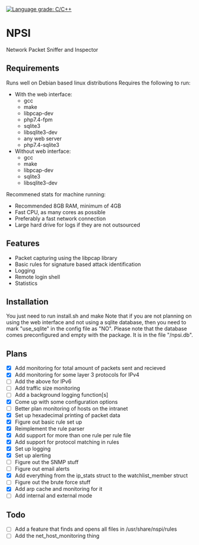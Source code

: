 [![Language grade: C/C++](https://img.shields.io/lgtm/grade/cpp/g/raging-loon/NPSI.svg?logo=lgtm&logoWidth=18)](https://lgtm.com/projects/g/raging-loon/NPSI/context:cpp)
# NPSI
Network Packet Sniffer and Inspector
## Requirements
Runs well on Debian based linux distributions
Requires the following to run:
 - With the web interface:
   - gcc 
   - make 
   - libpcap-dev 
   - php7.4-fpm 
   - sqlite3
   - libsqlite3-dev
   - any web server
   - php7.4-sqlite3
 - Without web interface: 
   - gcc 
   - make 
   - libpcap-dev
   - sqlite3
   - libsqlite3-dev

Recommened stats for machine running:
 - Recommended 8GB RAM, minimum of 4GB
 - Fast CPU, as many cores as possible
 - Preferably a fast network connection
 - Large hard drive for logs if they are not outsourced

## Features
 - Packet capturing using the libpcap library
 - Basic rules for signature based attack identification
 - Logging 
 - Remote login shell
 - Statistics
## Installation
You just need to run install.sh and make
Note that if you are not planning on using the web interface and not using a sqlite database, then you need to mark "use_sqlite" in the config file as "NO".
Please note that the database comes preconfigured and empty with the package. It is in the file "/npsi.db".

## Plans
 - [x] Add monitoring for total amount of packets sent and recieved
 - [x] Add monitoring for some layer 3 protocols for IPv4
 - [ ] Add the above for IPv6
 - [ ] Add traffic size monitoring
 - [ ] Add a background logging function[s]
 - [x] Come up with some configuration options
 - [ ] Better plan monitoring of hosts on the intranet
 - [x] Set up hexadecimal printing of packet data
 - [x] Figure out basic rule set up
 - [x] Reimplement the rule parser
 - [x] Add support for more than one rule per rule file
 - [x] Add support for protocol matching in rules
 - [x] Set up logging
 - [x] Set up alerting
 - [ ] Figure out the SNMP stuff
 - [ ] Figure out email alerts
 - [x] Add everything from the ip_stats struct to the watchlist_member struct
 - [ ] Figure out the brute force stuff
 - [x] Add arp cache and monitoring for it
 - [ ] Add internal and external mode

## Todo
- [ ] Add a feature that finds and opens all files in /usr/share/nspi/rules
- [ ] Add the net_host_monitoring thing